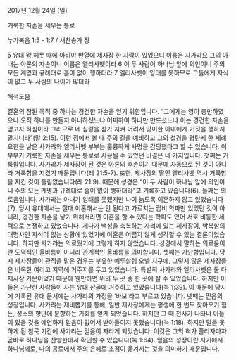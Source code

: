 2017년 12월 24일 (일)

거룩한 자손을 세우는 통로



누가복음 1:5 - 1:7 / 새찬송가  장


5 유대 왕 헤롯 때에 아비야 반열에 제사장 한 사람이 있었으니 이름은 사가랴요 그의 아내는 아론의 자손이니 이름은 엘리사벳이라 6 이 두 사람이 하나님 앞에 의인이니 주의 모든 계명과 규례대로 흠이 없이 행하더라 7 엘리사벳이 잉태를 못하므로 그들에게 자식이 없고 두 사람의 나이가 많더라

해석도움





결혼의 참된 목적 중 하나는 경건한 자손을 얻기 위함입니다. “그에게는 영이 충만하였으나 오직 하나를 만들지 아니하셨느냐 어찌하여 하나만 만드셨느냐 이는 경건한 자손을 얻고자 하심이라 그러므로 네 심령을 삼가 지켜 어려서 맞이한 아내에게 거짓을 행하지 말지니라”(말 2:15). 이런 점에서 볼 때 주의 길을 예비하고 그의 첩경을 평탄케 한 세례요한을 낳은 사가랴와 엘리사벳 부부는 훌륭하게 사명을 감당했다고 할 수 있습니다. 이 부부가 거룩한 자손을 세우는 통로로 사용될 수 있었던 비결은 네 가지입니다. 첫째는 거룩함입니다. 사가랴가 제사장이 된 것은 아론의 후손이기 때문에 자동으로 된 것이 아니라 거룩함을 지켰기 때문입니다(레 21:5-7). 또한, 제사장의 딸인 엘리사벳 역시 거룩함을 지킨 것이 틀림없습니다(레 21:9). 때문에 성경은 “이 두 사람이 하나님 앞에 의인이니 주의 모든 계명과 규례대로 흠이 없이 행하더라”고 기록하고 있습니다(6). 둘째는 의로움입니다. 사가랴는 아내가 잉태를 못했지만 나이 늙도록 이혼하지 않고 있었습니다(7). 당시 유대에서는 절대 이혼해서는 안 된다고 가르치는 랍비 학파만 있었던 것이 아니라, 경건한 자손을 낳기 위해서라면 이혼을 할 수 있다는 학파도 있어 서로 비등한 세력으로 논쟁하고 있었습니다. 게다가 백성을 축복하는 자리에 있는 제사장이, 박복함의 대명사인 자식이 없는 상황에 있었기에 이혼은 어렵지 않게 생각할 수 있는 결론이었습니다. 하지만 사가랴는 의로웠기에 그렇게 하지 않았습니다. 성경에서 말하는 의로움이란 도덕적인 올바름이 아니라 관계적인 올바름을 의미합니다. 셋째는 가난함입니다. 당시 제사장들이 관직을 맡은 경우는 부유한 예루살렘 오벨 지구에, 그렇지 않은 제사장들은 비옥한 여리고 지역에 거주지를 두고 있었습니다. 특별히 사가랴와 엘리사벳은 둘 다 제사장 가문이었기 때문에 웬만하면 위의 두 곳 중 한 곳에 살 수 있었습니다. 하지만 이들은 가난한 사람들이 사는 유대 산골에 거주하고 있었습니다(눅 1:39). 이 때문에 당시에 기록된 유대 문서에는 사가랴의 가정을 ‘바보’라고 부르고 있습니다. 넷째는 믿음의 성장입니다. 사가랴는 제비뽑기를 통해, 일반 제사장에게는 평생에 한 번도 찾아오기 힘든, 성소의 향단에 분향하는 기회를 얻게 되었습니다. 하지만 그 때 천사가 나타나 아들이 있을 것을 예언하자 믿음이 없어서 받아들이지 못했습니다(눅 1:18). 하지만 말을 못하게 된 침묵 기간에 사가랴는 믿음이 자라게 되었습니다. 이것은 그의 혀가 풀리자마자 곧바로 하나님을 찬양한대서 확인할 수 있습니다(눅 1:64). 믿음의 성장이란 자기에서 하나님께로, 나의 공로에서 주의 은혜로 초점이 옮겨지는 것을 의미하기 때문입니다.
